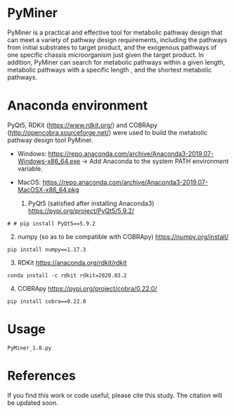 # PyMiner
PyMiner is a practical and effective tool for metabolic pathway design that can meet a variety of pathway design requirements, including the pathways from initial substrates to target product, and the exogenous pathways of one specific chassis microorganism just given the target product. In addition, PyMiner can search for metabolic pathways within a given length, metabolic pathways with a specific length , and the shortest metabolic pathways.

# Anaconda environment
PyQt5, RDKit (https://www.rdkit.org/) and COBRApy (http://opencobra.sourceforge.net/) were used to build the metabolic pathway design tool PyMiner.

- Windows:
  https://repo.anaconda.com/archive/Anaconda3-2019.07-Windows-x86_64.exe
  -> Add Anaconda to the system PATH environment variable.
- MacOS:
  https://repo.anaconda.com/archive/Anaconda3-2019.07-MacOSX-x86_64.pkg

  1) PyQt5 (satisfied after installing Anaconda3)
  https://pypi.org/project/PyQt5/5.9.2/
```
# # pip install PyQt5==5.9.2
```

  2) numpy (so as to be compatible with COBRApy)
  https://numpy.org/install/
```
pip install numpy==1.17.3
```

  3) RDKit
  https://anaconda.org/rdkit/rdkit
```
conda install -c rdkit rdkit=2020.03.2
```

  4) COBRApy
  https://pypi.org/project/cobra/0.22.0/
```
pip install cobra==0.22.0
```

# Usage
```
PyMiner_1.0.py
```

# References
If you find this work or code useful, please cite this study. The citation will be updated soon.
